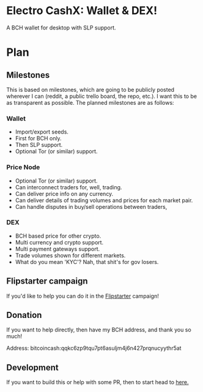 # Electro CashX: Wallet & DEX!
A BCH wallet for desktop with SLP support.

# Plan
## Milestones

This is based on milestones, which are going to be publicly posted wherever I can (reddit, a public trello board, the repo, etc.). I want this to be as transparent as possible.
The planned milestones are as follows:

### Wallet

- Import/export seeds.
- First for BCH only.
- Then SLP support.
- Optional Tor (or similar) support.
### Price Node
- Optional Tor (or similar) support.
- Can interconnect traders for, well, trading.
- Can deliver price info on any currency.
- Can deliver details of trading volumes and prices for each market pair.
- Can handle disputes in buy/sell operations between traders,
### DEX
- BCH based price for other crypto.
- Multi currency and crypto support.
- Multi payment gateways support.
- Trade volumes shown for different markets.
- What do you mean 'KYC'? Nah, that shit's for gov losers.

## Flipstarter campaign

If you'd like to help you can do it in the [Flipstarter](http://electrocashxfund.tech) campaign!

## Donation 

If you want to help directly, then have my BCH address, and thank you so much!

Address: bitcoincash:qqkc6zp9tqu7pt6asuljm4j6n427prqnucyythr5at

## Development

If you want to build this or help with some PR, then to start head to [here.](https://github.com/emilews/electro-cashx/blob/master/dev.md)